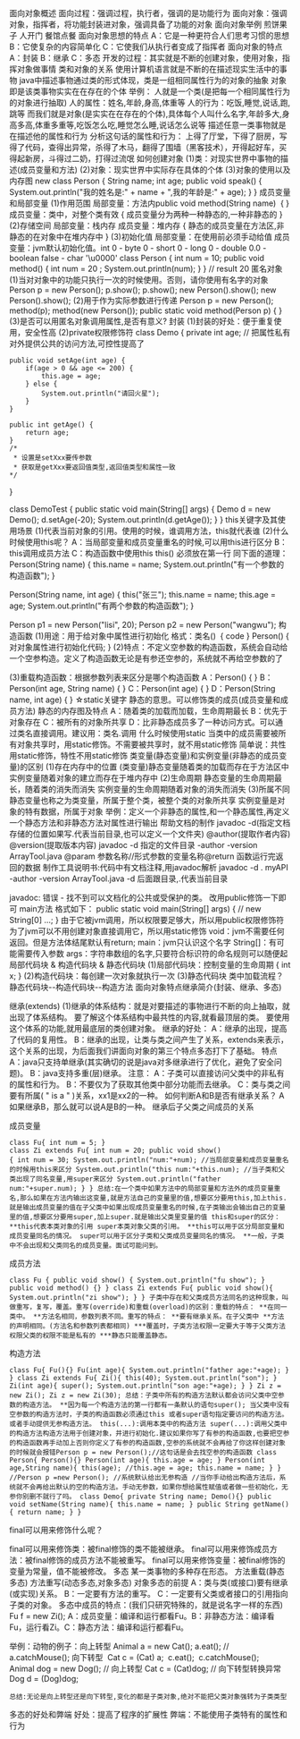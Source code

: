 面向对象概述
面向过程：强调过程，执行者，强调的是功能行为
面向对象：强调对象，指挥者，将功能封装进对象，强调具备了功能的对象
面向对象举例
煎饼果子
人开门
餐馆点餐
面向对象思想的特点
A：它是一种更符合人们思考习惯的思想
B：它使复杂的内容简单化
C：它使我们从执行者变成了指挥者
面向对象的特点
A：封装
B：继承
C：多态
开发的过程：其实就是不断的创建对象，使用对象，指挥对象做事情
类和对象的关系
使用计算机语言就是不断的在描述现实生活中的事物
java中描述事物通过类的形式体现，类是一组相同属性行为的对象的抽象
对象即是该类事物实实在在存在的个体
举例：
人就是一个类(是把每一个相同属性行为的对象进行抽取)
人的属性：姓名,年龄,身高,体重等
人的行为：吃饭,睡觉,说话,跑,跳等
而我们就是对象(是实实在在存在的个体),具体每个人叫什么名字,年龄多大,身高多高,体重多重等,吃饭怎么吃,睡觉怎么睡,说话怎么说等
描述任意一类事物就是在描述他的属性和行为
分析这句话的属性和行为：
上得了厅堂，下得了厨房，写得了代码，查得出异常，杀得了木马，翻得了围墙（黑客技术），开得起好车，买得起新房，斗得过二奶，打得过流氓
如何创建对象
(1)类：对现实世界中事物的描述(成员变量和方法)
(2)对象：现实世界中实际存在具体的个体
(3)对象的使用以及内存图 new
class Person {
    String name;
    int age;
    public void speak() {
        System.out.println("我的姓名是:" + name + ",我的年龄是:" + age);
    }
}
成员变量和局部变量
(1)作用范围
局部变量：方法内public void method(String name)  { }
成员变量：类中，对整个类有效 { 成员变量分为两种一种静态的,一种非静态的 }
(2)存储空间
局部变量：栈内存
成员变量：堆内存 { 静态的成员变量在方法区,非静态的在对象中在堆内存中 }
(3)初始化值
局部变量：在使用前必须手动给值
成员变量：jvm默认初始化值。int 0 - byte 0 - short 0 - long 0 - double 0.0 - boolean false - char '\u0000'
class Person {
    int num = 10;
    public void method() {
        int num = 20 ;
        System.out.println(num);
    }
} // result 20
匿名对象
(1)当对对象中的功能只执行一次的时候使用。否则，请你使用有名字的对象
Person p = new Person();
p.show();
p.show();
new Person().show();
new Person().show();
(2)用于作为实际参数进行传递
Person p = new Person();
method(p);
method(new Person());
public static void method(Person p) { }
(3)是否可以用匿名对象调用属性,是否有意义?
封装
(1)封装的好处：便于重复使用，安全性高
(2)private权限修饰符
class Demo {
    private int age; // 把属性私有对外提供公共的访问方法,可控性提高了

    public void setAge(int age) {
        if(age > 0 && age <= 200) {
            this.age = age;
        } else { 
            System.out.println("请回火星");
        }
    }

    public int getAge() {
        return age;
    }
    /*
     * 设置是setXxx要传参数
     * 获取是getXxx要返回值类型,返回值类型和属性一致
    */
}

class DemoTest {
    public static void main(String[] args) {
        Demo d = new Demo();
        d.setAge(-20);
        System.out.println(d.getAge());
    }
}
this关键字及其使用场景
(1)代表当前对象的引用。使用的时候，谁调用方法，this就代表谁
(2)什么时候使用this呢？
A：当局部变量和成员变量重名的时候,可以用this进行区分
B：this调用成员方法
C：构造函数中使用this
this() 必须放在第一行
同下面的道理：
Person(String name) {
    this.name = name;
    System.out.println("有一个参数的构造函数");
}

Person(String name, int age) {
    this("张三");
    this.name = name;
    this.age = age;
    System.out.println("有两个参数的构造函数");
}

Person p1 = new Person("lisi", 20);
Person p2 = new Person("wangwu");
构造函数
(1)用途：用于给对象中属性进行初始化
格式：类名()  { code }
Person() {
    对对象属性进行初始化代码;
}
(2)特点：不定义空参数的构造函数，系统会自动给一个空参构造。定义了构造函数无论是有参还空参的，系统就不再给空参数的了

(3)重载构造函数：根据参数列表来区分是哪个构造函数
A：Person() { }
B：Person(int age, String name) { }
C：Person(int age) { }
D：Person(String name, int age) { }
☆static关键字
静态的意思。可以修饰类的成员(成员变量和成员方法)
静态的内存图及特点
A：随着类的加载而加载，生命周期最长
B：优先于对象存在
C：被所有的对象所共享
D：比非静态成员多了一种访问方式。可以通过类名直接调用。建议用：类名.调用
什么时候使用static
当类中的成员需要被所有对象共享时，用static修饰。不需要被共享时，就不用static修饰
简单说：共性用static修饰，特性不用static修饰
类变量(静态变量)和实例变量(非静态的成员变量)的区别
(1)存在内存中的位置
(类变量)静态变量随着类的加载而存在于方法区中
实例变量随着对象的建立而存在于堆内存中
(2)生命周期
静态变量的生命周期最长，随着类的消失而消失
实例变量的生命周期随着对象的消失而消失
(3)所属不同
静态变量也称之为类变量，所属于整个类，被整个类的对象所共享
实例变量是对象的特有数据，所属于对象
举例：定义一个非静态的属性,和一个静态属性,再定义一个静态方法和非静态方法对属性进行输出
帮助文档的制作
javadoc -d(指定文档存储的位置如果写.代表当前目录,也可以定义一个文件夹)
@author(提取作者内容)
@version(提取版本内容)
javadoc -d 指定的文件目录 -author -version ArrayTool.java
@param 参数名称//形式参数的变量名称@return 函数运行完返回的数据
制作工具说明书:代码中有文档注释,用javadoc解析
 javadoc -d . myAPI -author -version ArrayTool.java
 -d 后面跟目录,.代表当前目录 

 javadoc: 错误 - 找不到可以文档化的公共或受保护的类。
 改用public修饰一下即可
main方法
格式如下：
public static void main(String[] args) { // new String[0]
	...;
}
由于它被jvm调用，所以权限要足够大，所以用public权限修饰符
为了jvm可以不用创建对象直接调用它，所以用static修饰
void：jvm不需要任何返回。但是方法体结尾默认有return;
main：jvm只认识这个名字
String[]：有可能需要传入参数
args：字符串数组的名字,只要符合标识符的命名规则可以随便起
局部代码块 & 构造代码块 & 静态代码块
(1)局部代码块：控制变量的生命周期 { int x; }
(2)构造代码块：每创建一次对象就执行一次
(3)静态代码块
类中加载流程？
静态代码块--构造代码块--构造方法
面向对象特点继承简介(封装、继承、多态)

继承(extends)
(1)继承的体系结构：就是对要描述的事物进行不断的向上抽取，就出现了体系结构。
要了解这个体系结构中最共性的内容,就看最顶层的类。
要使用这个体系的功能,就用最底层的类创建对象。
继承的好处：
A：继承的出现，提高了代码的复用性。
B：继承的出现，让类与类之间产生了关系，extends来表示，这个关系的出现，为后面我们讲面向对象的第三个特点多态打下了基础。
特点
A：java只支持单继承(其实确切的说是java对多继承进行了优化，避免了安全问题)。
B：java支持多重(层)继承。
注意：
A：子类可以直接访问父类中的非私有的属性和行为。
B：不要仅为了获取其他类中部分功能而去继承。
C：类与类之间要有所属( " is a " )关系，xx1是xx2的一种。
如何判断A和B是否有继承关系？
A如果继承B，那么就可以说A是B的一种。
继承后子父类之间成员的关系


成员变量


	class Fu{ int num = 5; } 
	class Zi extends Fu{ int num = 20; public void show() 
	{ int num = 30; System.out.println("num:"+num); //当局部变量和成员变量重名的时候用this来区分 System.out.println("this num:"+this.num); //当子类和父类出现了同名变量,用super来区分 System.out.println("father num:"+super.num); } } 总结:在一个类中如果方法中的局部变量和方法外的成员变量重名,那么如果在方法内输出这变量,就是方法自己的变量里的值,想要区分要用this,加上this.就是输出成员变量的值在子父类中如果出现成员变量重名的时候,在子类输出会输出自己的变量里的值,想要区分要用super,加上super.就是输出父类里变量的值 this和super的区分： **this代表本类对象的引用 super本类对象父类的引用。 **this可以用于区分局部变量和成员变量同名的情况。 super可以用于区分子类和父类成员变量同名的情况。 **一般，子类中不会出现和父类同名的成员变量。面试可能问到。


成员方法


	class Fu { public void show() { System.out.println("fu show"); } public void method() {} } class Zi extends Fu{ public void show(){ System.out.println("zi show"); } } 子类中存在和父类成员方法同名的这种现象，叫做重写，复写，覆盖。重写(override)和重载(overload)的区别：重载的特点： **在同一类中。 **方法名相同，参数列表不同。重写的特点： **要有继承关系。在子父类中 **方法的声明相同。(方法名和参数列表都相同) ***覆盖时，子类方法权限一定要大于等于父类方法权限父类的权限不能是私有的 ***静态只能覆盖静态。


构造方法


	class Fu{ Fu(){} Fu(int age){ System.out.println("father age:"+age); } } class Zi extends Fu{ Zi(){ this(40); System.out.println("son"); } Zi(int age){ super(); System.out.println("son age:"+age); } } Zi z = new Zi(); Zi z = new Zi(30); 总结：子类中所有的构造方法默认都会访问父类中空参数的构造方法。 **因为每一个构造方法的第一行都有一条默认的语句super(); 当父类中没有空参数的构造方法时，子类的构造函数必须通过this 或者super语句指定要访问的构造方法。或者手动提供无参构造方法。 this(...):调用本类中的构造方法 super(...):调用父类中的构造方法构造方法用于创建对象，并进行初始化.建议如果你写了有参的构造函数,也要把空参的构造函数再手动加上否则你定义了有参的构造函数,空参的系统就不会再给了你这样创建对象的时候就会报错Person p = new Person();//这句话是会去找空参的构造函数 class Person{ Person(){} Person(int age){ this.age = age; } Person(int age,String name){ this(age); //this.age = age; this.name = name; } } //Person p =new Person(); //系统默认给出无参构造 //当你手动给出构造方法后，系统就不会再给出默认的空的构造方法。手动无参数，如果你想给属性赋值或者做一些初始化，无参你别删不就行了吗。 class Demo{ private String name; Demo(){} public void setName(String name){ this.name = name; } public String getName(){ return name; } } 
final可以用来修饰什么呢？


final可以用来修饰类：被final修饰的类不能被继承。
final可以用来修饰成员方法：被final修饰的成员方法不能被重写。
final可以用来修饰变量：被final修饰的变量为常量，值不能被修改。
多态
某一类事物的多种存在形态。
方法重载(静态多态)
方法重写(动态多态,对象多态)
对象多态的前提
A：类与类(或接口)要有继承(或实现)关系。
B：一定要有方法的重写。
C：一定要有父类或者接口的引用指向子类的对象。
多态中成员的特点：(我们只研究特殊的，就是说名字一样的东西) Fu f = new Zi(); A：成员变量：编译和运行都看Fu。B：非静态方法：编译看Fu，运行看Zi。C：静态方法：编译和运行都看Fu。

举例：动物的例子：向上转型 Animal a = new Cat(); a.eat(); // a.catchMouse();
	向下转型 
	Cat c = (Cat) a; 
	c.eat(); 
	c.catchMouse();
 
	Animal dog = new Dog(); // 向上转型 
	Cat c = (Cat)dog; // 向下转型转换异常
	Dog d = (Dog)dog; 

	总结:无论是向上转型还是向下转型,变化的都是子类对象,绝对不能把父类对象强转为子类类型


多态的好处和弊端
好处：提高了程序的扩展性
弊端：不能使用子类特有的属性和行为


